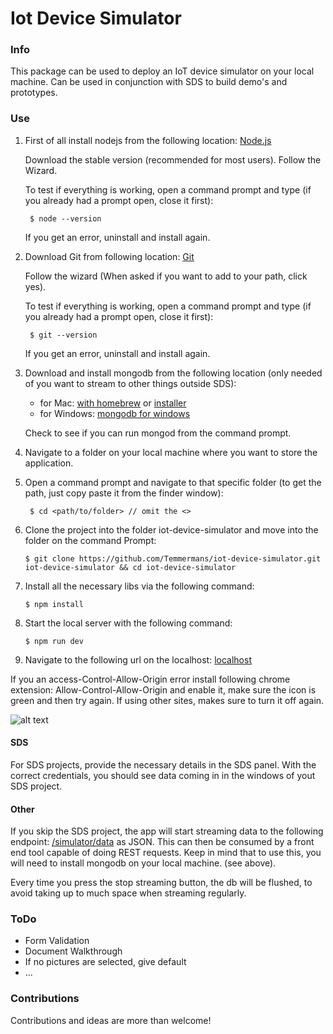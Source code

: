 # Iot Device Simulator

### Info

This package can be used to deploy an IoT device simulator on your local machine. Can be used in conjunction with SDS to build demo's and prototypes.

### Use

1. First of all install nodejs from the following location: [Node.js](https://nodejs.org/en/)

   Download the stable version (recommended for most users). Follow the Wizard.
   
   To test if everything is working, open a command prompt and type (if you already had a prompt open, close it first):
   ```
    $ node --version
   ```
   
   If you get an error, uninstall and install again.
   
2. Download Git from following location: [Git](https://git-scm.com/downloads)

   Follow the wizard (When asked if you want to add to your path, click yes).
   
   To test if everything is working, open a command prompt and type (if you already had a prompt open, close it first):
   ```
    $ git --version
   ```
   If you get an error, uninstall and install again.
   
3. Download and install mongodb from the following location (only needed of you want to stream to other things outside SDS):
    - for Mac: [with homebrew](https://docs.mongodb.com/v3.0/tutorial/install-mongodb-on-os-x/) or [installer](https://www.mongodb.com/download-center#community)
    - for Windows: [mongodb for windows](https://www.mongodb.com/download-center#community)
    
    Check to see if you can run mongod from the command prompt.
   
4. Navigate to a folder on your local machine where you want to store the application.

5. Open a command prompt and navigate to that specific folder (to get the path, just copy paste it from the finder window):
   ```
    $ cd <path/to/folder> // omit the <>
   ```
6. Clone the project into the folder iot-device-simulator and move into the folder on the command Prompt:
    ```
    $ git clone https://github.com/Temmermans/iot-device-simulator.git iot-device-simulator && cd iot-device-simulator
    ```
7. Install all the necessary libs via the following command:
    ```
    $ npm install
    ```
8. Start the local server with the following command:
    ```
    $ npm run dev
    ```
9. Navigate to the following url on the localhost: [localhost](http://localhost:3000/simulator)


If you an access-Control-Allow-Origin error install following chrome extension: Allow-Control-Allow-Origin and enable it, make sure the icon is green and then try again.
If using other sites, makes sure to turn it off again.

![alt text](./readme-images/chrome-extension.png)

#### SDS

For SDS projects, provide the necessary details in the SDS panel. With the correct credentials, you should see data coming in in the windows of yout SDS project.

#### Other

If you skip the SDS project, the app will start streaming data to the following endpoint: [/simulator/data](http://localhost:3000/simulator/data) as JSON. This can then be consumed by a front end tool capable of doing REST requests. Keep in mind that to use this, you will need to install mongodb on your local machine. (see above).

Every time you press the stop streaming button, the db will be flushed, to avoid taking up to much space when streaming regularly.

### ToDo

- Form Validation
- Document Walkthrough
- If no pictures are selected, give default
- ...

### Contributions

Contributions and ideas are more than welcome!
